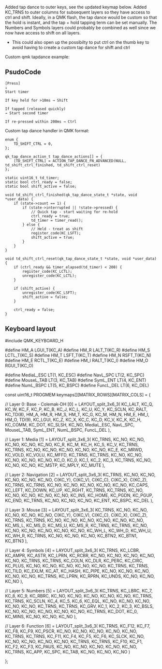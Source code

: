 Added tap dance to outer keys, see the updated keymap below. Added KC_TRNS to outer columns for subsequent layers so they have access to ctrl and shift. 
Ideally, in a QMK flash, the tap dance would be custom so that the hold is instant, and the tap + hold tapping term can be set manually.
The Numbers and Symbols layers could probably be combined as well since we now have access to shift on all layers.
  - This could also open up the possibilty to put ctrl on the thumb key to avoid having to create a custom tap dance for shift and ctrl


Custom qmk tapdance example:

## PsudoCode
```
[Press]
↓
Start timer

If key held for >10ms → Shift

If tapped (released quickly)
→ Start second timer

If re-pressed within 200ms → Ctrl
```

Custom tap dance handler in QMK format:

```
enum {
    TD_SHIFT_CTRL = 0,
};

qk_tap_dance_action_t tap_dance_actions[] = {
    [TD_SHIFT_CTRL] = ACTION_TAP_DANCE_FN_ADVANCED(NULL, td_shift_ctrl_finished, td_shift_ctrl_reset)
};

static uint16_t td_timer;
static bool ctrl_ready = false;
static bool shift_active = false;

void td_shift_ctrl_finished(qk_tap_dance_state_t *state, void *user_data) {
    if (state->count == 1) {
        if (state->interrupted || !state->pressed) {
            // Quick tap - start waiting for re-hold
            ctrl_ready = true;
            td_timer = timer_read();
        } else {
            // Held - treat as shift
            register_code(KC_LSFT);
            shift_active = true;
        }
    }
}

void td_shift_ctrl_reset(qk_tap_dance_state_t *state, void *user_data) {
    if (ctrl_ready && timer_elapsed(td_timer) < 200) {
        register_code(KC_LCTL);
        unregister_code(KC_LCTL);
    }

    if (shift_active) {
        unregister_code(KC_LSFT);
        shift_active = false;
    }

    ctrl_ready = false;
}

```


## Keyboard layout
#include QMK_KEYBOARD_H

#define HM_A LGUI_T(KC_A)
#define HM_R LALT_T(KC_R)
#define HM_S LCTL_T(KC_S)
#define HM_T LSFT_T(KC_T)
#define HM_N RSFT_T(KC_N)
#define HM_E RCTL_T(KC_E)
#define HM_I RALT_T(KC_I)
#define HM_O RGUI_T(KC_O)

#define MediaL_ESC LT(1, KC_ESC)
#define NavL_SPC LT(2, KC_SPC)
#define MouseL_TAB LT(3, KC_TAB)
#define SymL_ENT LT(4, KC_ENT)
#define NumL_BSPC LT(5, KC_BSPC)
#define FuncL_DEL LT(6, KC_DEL)

const uint16_t PROGMEM keymaps[][MATRIX_ROWS][MATRIX_COLS] = {

// Layer 0: Base - Colemak-DH
[0] = LAYOUT_split_3x6_3(
  KC_LALT,     KC_Q,   KC_W,   KC_F,   KC_P,   KC_B,       KC_J,   KC_L,   KC_U,     KC_Y,   KC_SCLN,  KC_RALT,
  KC_TD(8),    HM_A,   HM_R,   HM_S,   HM_T,   KC_G,       KC_M,   HM_N,   HM_E,     HM_I,   HM_O,     TD(9),
  KC_LGUI,     KC_Z,   KC_X,   KC_C,   KC_D,   KC_V,       KC_K,   KC_H,   KC_COMM,  KC_DOT, KC_SLSH,  KC_NO,
                MediaL_ESC, NavL_SPC, MouseL_TAB,             SymL_ENT, NumL_BSPC, FuncL_DEL
),

// Layer 1: Media
[1] = LAYOUT_split_3x6_3(
  KC_TRNS, KC_NO, KC_NO, KC_NO, KC_NO, KC_NO,      KC_R, KC_M,    KC_H,    KC_S,    KC_V,    KC_TRNS,
  KC_TRNS, KC_NO, KC_NO, KC_NO, KC_NO, KC_NO,      KC_E, KC_MRWD, KC_VOLD, KC_VOLU, KC_MFFD, KC_TRNS,
  KC_TRNS, KC_NO, KC_NO, KC_NO, KC_NO, KC_NO,      KC_O, KC_0,    KC_1,    KC_2,    KC_3,    KC_TRNS,
                     KC_NO, KC_NO, KC_NO,             KC_MSTP, KC_MPLY, KC_MUTE
),

// Layer 2: Navigation
[2] = LAYOUT_split_3x6_3(
  KC_TRNS, KC_NO, KC_NO, KC_NO, KC_NO, KC_NO,      C(KC_Y), C(KC_V), C(KC_C), C(KC_X), C(KC_Z), KC_TRNS,
  KC_TRNS, KC_NO, KC_NO, KC_NO, KC_NO, KC_NO,      KC_CAPS, KC_LEFT, KC_DOWN, KC_UP,   KC_RGHT, KC_TRNS,
  KC_TRNS, KC_NO, KC_NO, KC_NO, KC_NO, KC_NO,      KC_INS,  KC_HOME, KC_PGDN, KC_PGUP, KC_END,  KC_TRNS,
                     KC_NO, KC_NO, KC_NO,             KC_ENT, KC_BSPC, KC_DEL
),

// Layer 3: Mouse
[3] = LAYOUT_split_3x6_3(
  KC_TRNS, KC_NO, KC_NO, KC_NO, KC_NO, KC_NO,      C(KC_Y), C(KC_V), C(KC_C), C(KC_X), C(KC_Z), KC_TRNS,
  KC_TRNS, KC_NO, KC_NO, KC_NO, KC_NO, KC_NO,      KC_NO, KC_MS_L, KC_MS_D, KC_MS_U, KC_MS_R, KC_TRNS,
  KC_TRNS, KC_NO, KC_NO, KC_NO, KC_NO, KC_NO,      KC_NO, KC_WH_L, KC_WH_D, KC_WH_U, KC_WH_R, KC_TRNS,
                     KC_NO, KC_NO, KC_NO,             KC_BTN2, KC_BTN1, KC_BTN3
),

// Layer 4: Symbols
[4] = LAYOUT_split_3x6_3(
  KC_TRNS, KC_LCBR, KC_AMPR, KC_ASTR, KC_LPRN, KC_RCBR,    KC_NO, KC_NO, KC_NO, KC_NO, KC_NO, KC_TRNS,
  KC_TRNS, KC_COLN, KC_DLR,  KC_PERC, KC_CIRC, KC_PLUS,    KC_NO, KC_NO, KC_NO, KC_NO, KC_NO, KC_TRNS,
  KC_TRNS, KC_TILD, KC_EXLM, KC_AT,   KC_HASH, KC_PIPE,    KC_NO, KC_NO, KC_NO, KC_NO, KC_NO, KC_TRNS,
                         KC_LPRN, KC_RPRN, KC_UNDS,           KC_NO, KC_NO, KC_NO
),

// Layer 5: Numbers
[5] = LAYOUT_split_3x6_3(
  KC_TRNS, KC_LBRC, KC_7, KC_8, KC_9, KC_RBRC,    KC_NO, KC_NO, KC_NO, KC_NO, KC_NO, KC_TRNS,
  KC_TRNS, KC_SCLN, KC_4, KC_5, KC_6, KC_EQL,     KC_NO, KC_NO, KC_NO, KC_NO, KC_NO, KC_TRNS,
  KC_TRNS, KC_GRV,  KC_1, KC_2, KC_3, KC_BSLS,    KC_NO, KC_NO, KC_NO, KC_NO, KC_NO, KC_TRNS,
                    KC_DOT, KC_0, KC_MINS,           KC_NO, KC_NO, KC_NO
),

// Layer 6: Function
[6] = LAYOUT_split_3x6_3(
  KC_TRNS, KC_F12, KC_F7, KC_F8, KC_F9, KC_PSCR,     KC_NO, KC_NO, KC_NO, KC_NO, KC_NO, KC_TRNS,
  KC_TRNS, KC_F11, KC_F4, KC_F5, KC_F6, KC_SLCK,     KC_NO, KC_NO, KC_NO, KC_NO, KC_NO, KC_TRNS,
  KC_TRNS, KC_F10, KC_F1, KC_F2, KC_F3, KC_PAUS,     KC_NO, KC_NO, KC_NO, KC_NO, KC_NO, KC_TRNS,
                     KC_APP, KC_SPC, KC_TAB,            KC_NO, KC_NO, KC_NO
)

};

